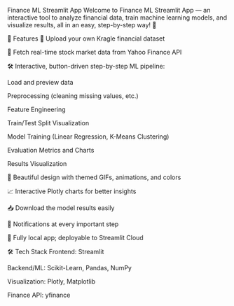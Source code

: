 Finance ML Streamlit App
Welcome to Finance ML Streamlit App — an interactive tool to analyze financial data, train machine learning models, and visualize results, all in an easy, step-by-step way! 🚀

📌 Features
📂 Upload your own Kragle financial dataset

🔎 Fetch real-time stock market data from Yahoo Finance API

🛠️ Interactive, button-driven step-by-step ML pipeline:

Load and preview data

Preprocessing (cleaning missing values, etc.)

Feature Engineering

Train/Test Split Visualization

Model Training (Linear Regression, K-Means Clustering)

Evaluation Metrics and Charts

Results Visualization

🎨 Beautiful design with themed GIFs, animations, and colors

📈 Interactive Plotly charts for better insights

📥 Download the model results easily

🔔 Notifications at every important step

💾 Fully local app; deployable to Streamlit Cloud

🛠️ Tech Stack
Frontend: Streamlit

Backend/ML: Scikit-Learn, Pandas, NumPy

Visualization: Plotly, Matplotlib

Finance API: yfinance

